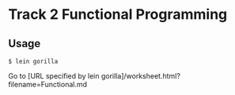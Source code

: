 # Track 2 Functional Programming

## Usage

    $ lein gorilla

Go to [URL specified by lein gorilla]/worksheet.html?filename=Functional.md

